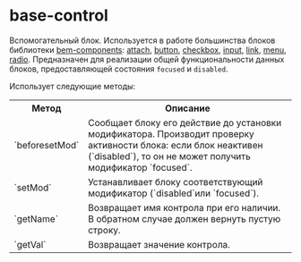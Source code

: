 # base-control

Вспомогательный блок. Используется в работе большинства блоков библиотеки [bem-components](https://github.com/bem/bem-components): [attach](https://github.com/bem/bem-components/blob/v2/common.blocks/attach/attach.ru.md), [button](https://github.com/bem/bem-components/blob/v2/common.blocks/button/button.ru.md), [checkbox](https://github.com/bem/bem-components/blob/v2/common.blocks/checkbox/checkbox.ru.title.txt), [input](https://github.com/bem/bem-components/blob/v2/common.blocks/input/input.ru.md), [link](https://github.com/bem/bem-components/blob/v2/common.blocks/link/link.ru.md), [menu](https://github.com/bem/bem-components/tree/v2/common.blocks/menu/menu.ru.md), [radio](https://github.com/bem/bem-components/tree/v2/common.blocks/radio/radio.ru.md). Предназначен для реализации общей функциональности данных блоков, предоставляющей состояния `focused` и `disabled`.

Использует следующие методы:

<div class="table-container">
    <table>
        <tr>
            <th align="center">Метод</td>
            <th align="center">Описание</td>
        </tr>
        <tr>
            <td>`beforesetMod`</td>
            <td>Сообщает блоку его действие до установки модификатора. Производит проверку активности блока: если блок неактивен (`disabled`), то он не может получить модификатор `focused`.</td>
        </tr>
        <tr>
            <td>`setMod`</td>
            <td>Устанавливает блоку соответствующий модификатор (`disabled`или `focused`).</td>
        </tr>
        <tr>
            <td>`getName`</td>
            <td>Возвращает имя контрола при его наличии. В обратном случае должен вернуть пустую строку.</td>
        </tr>
        <tr>
            <td>`getVal`</td>
            <td>Возвращает значение контрола.</td>
        </tr>
    </table>
</div>
